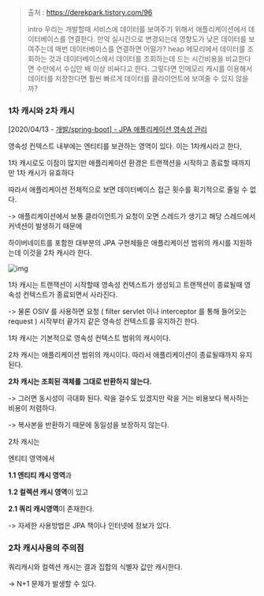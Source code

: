 > 출처 : https://derekpark.tistory.com/96
>
> intro
> 우리는 개발할때 서비스에 데이터를 보여주기 위해서 애플리케이션에서 데이터베이스를 연결한다.
> 만약 실시간으로 변경되는데 영향도가 낮은 데이터를 보여주는데 매번 데이터베이스를 연결하면 어떨가?
> heap 메모리에서 데이터를 조회하는 것과 데이터베이스에서 데이터를 조회하는데 드는 시간비용을 비교한다면 
> 수만에서 수십만 배 이상 비싸다고 한다.
> 그렇다면 인메모리 캐시를 이용해서 데이터를 저장한다면 훨씬 빠르게 데이터를 클라이언트에 보여줄 수 있지 않을까?

 

 

### **1차 캐시와 2차 캐시**

[2020/04/13 - [개발/spring-boot\] - JPA 애플리케이션 영속성 관리](https://derekpark.tistory.com/93)

 

영속성 컨텍스트 내부에는 엔티티를 보관하는 영역이 있다. 이는 1차캐시라고 한다,

 1차 캐시로도 이점이 많지만 애플리케이션 환경은 트랜잭션을 시작하고 종료할 때까지만 1차 캐시가 유효하다

 

따라서 애플리케이션 전체적으로 보면 데이터베이스 접근 횟수를 획기적으로 줄일 수 없다. 

-> 애플리케이션에서 보통 클라이언트가 요청이 오면 스레드가 생기고 해당 스레드에서 커넥션이 발생하기 때문에

 

하이버네이트를 포함한 대부분의 JPA 구현체들은 애플리케이션 범위의 캐시를 지원하는데 이것을 2차 캐시라 한다.

 



![img](https://blog.kakaocdn.net/dn/vLcZO/btqDJNIy8oP/PRtdCZROYaoDAR6s6m51d0/img.png)



1차 캐시는 트랜잭션이 시작할때 영속성 컨텍스트가 생성되고 트랜잭션이 종료될때 영속성 컨텍스트가 종료되면서 사라진다. 

-> 물론 OSIV 를 사용하면 요청 ( filter servlet 이나 interceptor 를 통해 들어오는 request ) 시작부터 끝가지 같은 영속성 컨텍스트를 유지하긴 한다.

1차 캐시는 기본적으로 영속성 컨텍스트 범위의 캐시이다.

 

2차 캐시는 애플리케이션 범위의 캐시이다. 따라서 애플리케이션이 종료될때까지 유지된다. 



**2차 캐시는 조회된 객체를 그대로 반환하지 않는다.**

-> 그러면 동시성이 극대화 된다. 락을 걸수도 있겠지만 락을 거는 비용보다 복사하는 비용이 저렴하다.

-> 복사본을 반환하기 때문에 동일성을 보장하지 않는다.

 

2차 캐시는 

 

엔티티 영역에서

 

**1.1 엔티티 캐시 영역**과

**1.2 컬렉션 캐시 영역**이 있고

 

**2.1 쿼리 캐시영역**이 존재한다.

 

-> 자세한 사용방법은 JPA 책이나 인터넷에 정보가 있다.

 

### **2차 캐시사용의 주의점**

쿼리캐시와 컬렉션 캐시는 결과 집합의 식별자 값만 캐시한다. 

-> N+1 문제가 발생할 수 있다.